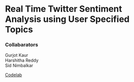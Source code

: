 # Real Time Twitter Sentiment Analysis using User Specified Topics <br />
### Collabarators 
Gurjot Kaur<br />
Harshitha Reddy<br />
Sid Nimbalkar



[Codelab](https://codelabs-preview.appspot.com/?file_id=11guPZm2NIzOZI7QMATwpICSQLIaFqfXFUYzi_k8Gdj4#0)
